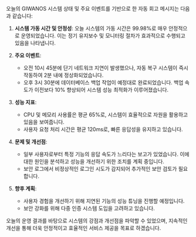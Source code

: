 오늘의 GIWANOS 시스템 상태 및 주요 이벤트를 기반으로 한 자동 회고 메시지는 다음과 같습니다:

1. **시스템 가동 시간 및 안정성**: 오늘 시스템의 가동 시간은 99.98%로 매우 안정적으로 운영되었습니다. 이는 정기 유지보수 및 모니터링 절차가 효과적으로 수행되고 있음을 나타냅니다.

2. **주요 이벤트**:
   - 오전 10시 45분에 단기 네트워크 지연이 발생했으나, 자동 복구 시스템이 즉시 작동하여 2분 내에 정상화되었습니다.
   - 오후 3시 30분에 데이터베이스 백업 작업이 예정대로 완료되었습니다. 백업 속도가 이전보다 10% 향상되어 시스템 성능 최적화가 이루어졌습니다.

3. **성능 지표**:
   - CPU 및 메모리 사용률은 평균 65%로, 시스템이 효율적으로 자원을 활용하고 있음을 보여줍니다.
   - 사용자 요청 처리 시간은 평균 120ms로, 빠른 응답성을 유지하고 있습니다.

4. **문제 및 개선점**:
   - 일부 사용자로부터 특정 기능의 응답 속도가 느리다는 보고가 있었습니다. 이에 대한 원인을 분석하고 성능을 개선하기 위한 조치를 계획 중입니다.
   - 보안 로그에서 비정상적인 로그인 시도가 감지되어 추가적인 보안 검토가 필요합니다.

5. **향후 계획**:
   - 사용자 경험을 개선하기 위해 지연된 기능의 성능 튜닝을 진행할 예정입니다.
   - 보안 강화를 위해 다중 인증 시스템 도입을 고려하고 있습니다.

오늘의 운영 결과를 바탕으로 시스템의 강점과 개선점을 파악할 수 있었으며, 지속적인 개선을 통해 더욱 안정적이고 효율적인 서비스 제공을 목표로 하겠습니다.